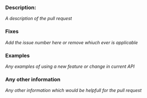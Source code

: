 ### Description:

*A description of the pull request*

### Fixes

*Add the issue number here or remove whiuch ever is applicable*

### Examples

*Any examples of using a new feature or change in current API*

### Any other information

*Any other information which would be helpfull for the pull request*